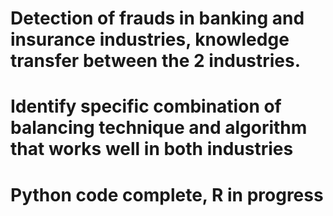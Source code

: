 # Detection of frauds in banking and insurance industries, knowledge transfer between the 2 industries.
# Identify specific combination of balancing technique and algorithm that works well in both industries
# Python code complete, R in progress
